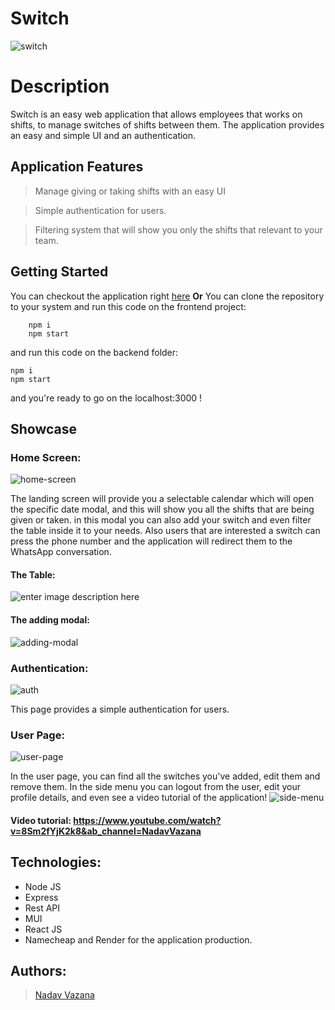 # Switch
 ![switch](https://res.cloudinary.com/ds8xkm0ue/image/upload/v1676000409/switch_icon_with_background_wtajtx.png)

# Description

Switch is an easy web application that allows employees that works on shifts, to manage switches of shifts between them. The application provides an easy and simple UI and an authentication.

## Application Features
>Manage giving or taking shifts with an easy UI

>Simple authentication for users.

>Filtering system that will show you only the shifts that relevant to your team.

## Getting Started

You can checkout the application right [here](http://switchapp.info/#/)
**Or** 
You can clone the repository to your system and run this code on the frontend project:

	    npm i 
	    npm start
and run this code on the backend folder:

    npm i 
    npm start

 and you're ready to go on the localhost:3000 !

   


## Showcase

### Home Screen:

![home-screen](https://res.cloudinary.com/ds8xkm0ue/image/upload/v1676000945/Untitled_csdnqj.png)

The landing screen will provide you a selectable calendar which will open the specific date modal, and this will show you all the shifts that are being given or taken. in this modal you can also add your switch and even filter the table inside it to your needs. Also users that are interested a switch can press the phone number and the application will redirect them to the WhatsApp conversation.
 
#### The Table:
![enter image description here](https://res.cloudinary.com/ds8xkm0ue/image/upload/v1676001362/Untitled_cqvjnc.png)


#### The adding modal:

![adding-modal](https://res.cloudinary.com/ds8xkm0ue/image/upload/v1676001106/Untitled_ulccfy.png)

### Authentication:
![auth](https://res.cloudinary.com/ds8xkm0ue/image/upload/v1676001274/Untitled_hpfr8c.png)

This page provides a simple authentication for users. 

### User Page:
![user-page](https://res.cloudinary.com/ds8xkm0ue/image/upload/v1676001478/Untitled_fnymrl.png)

In the user page, you can find all the switches you've added, edit them and remove them. 
In the side menu you can logout from the user, edit your profile details, and even see a video tutorial of the application!
![side-menu](https://res.cloudinary.com/ds8xkm0ue/image/upload/v1676001481/Untitled1_jdak4o.png)

#### Video tutorial: https://www.youtube.com/watch?v=8Sm2fYjK2k8&ab_channel=NadavVazana

## Technologies:

 - Node JS
 - Express
 - Rest API
 - MUI
 - React JS
 - Namecheap and Render for the application production.

## Authors:

> [Nadav Vazana](https://github.com/NadavVazana)
 
 

